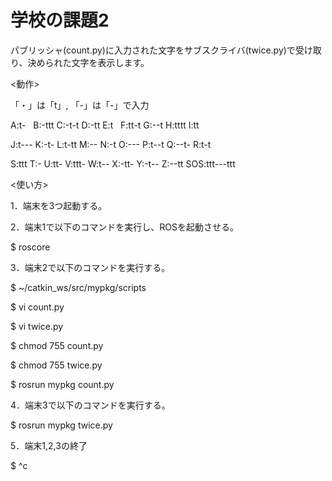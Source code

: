 # 学校の課題2

パブリッシャ(count.py)に入力された文字をサブスクライバ(twice.py)で受け取り、決められた文字を表示します。

<動作>

「・」は「t」, 「-」は「-」で入力

A:t-   B:-ttt C:-t-t  D:-tt  E:t   F:tt-t G:--t  H:tttt  I:tt 

J:t---  K:-t-  L:t-tt  M:--   N:-t  O:---  P:t--t  Q:--t-  R:t-t

S:ttt   T:-    U:tt-  V:ttt- W:t--  X:-tt-  Y:-t--  Z:--tt  SOS:ttt---ttt


<使い方>

1．端末を3つ起動する。

2．端末1で以下のコマンドを実行し、ROSを起動させる。

$ roscore

3．端末2で以下のコマンドを実行する。

$ ~/catkin_ws/src/mypkg/scripts

$ vi count.py

$ vi twice.py

$ chmod 755 count.py

$ chmod 755 twice.py

$ rosrun mypkg count.py

4．端末3で以下のコマンドを実行する。

$ rosrun mypkg twice.py

5．端末1,2,3の終了

$ ^c
